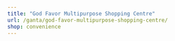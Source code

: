 ```yaml
---
title: "God Favor Multipurpose Shopping Centre"
url: /ganta/god-favor-multipurpose-shopping-centre/
shop: convenience
---
```

